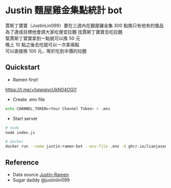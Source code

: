 # Justin 麵屋雞金集點統計 bot

賈斯丁寶寶（JustinLin099）要在三週內在麵屋雞金集 300 點換只有他有的獎品  
為了達成目標他會請大家吃便宜拉麵
找賈斯丁寶寶去吃拉麵  
幫賈斯丁寶寶拿到一點就可以換 50 元  
晚上 10 點之後去吃就可以一次拿兩點  
可以直接換 100 元，等於吃到半價的拉麵

## Quickstart

- Ramen first!

https://t.me/+hqwgjycUkN04OGI1

- Create .env file

```sh
echo CHANNEL_TOKEN=<Your Channel Token> > .env
```

- Start server

```sh
# node
node index.js

# docker
docker run --name justin-ramen-bot --env-file .env -d ghcr.io/liaojason2/justin-ramen-bot
```

## Reference

- Data source [Justin-Ramen](https://github.com/gnehs/Justin-Ramen)
- Sugar daddy @justinlin099
